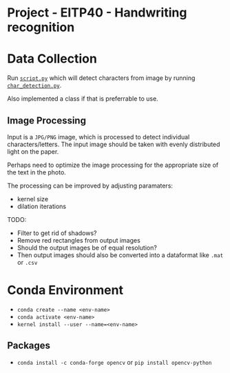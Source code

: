 # Project - EITP40 - Handwriting recognition

# Data Collection

Run [`script.py`](/script.py) which will detect characters from image by running [`char_detection.py`](/char_detection.py).

Also implemented a class if that is preferrable to use.

## Image Processing

Input is a `JPG/PNG` image, which is processed to detect individual characters/letters. The input image should be taken with evenly distributed light on the paper.

Perhaps need to optimize the image processing for the appropriate size of the text in the photo.

The processing can be improved by adjusting paramaters:

- kernel size
- dilation iterations

TODO:

- Filter to get rid of shadows?
- Remove red rectangles from output images
- Should the output images be of equal resolution?
- Then output images should also be converted into a dataformat like `.mat` or `.csv`

# Conda Environment

- `conda create --name <env-name>`
- `conda activate <env-name>`
- `kernel install --user --name=<env-name>`

## Packages

- `conda install -c conda-forge opencv` or `pip install opencv-python`
